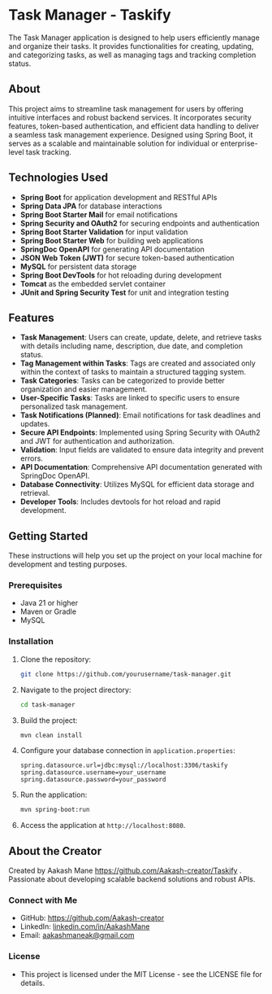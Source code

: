 # Task Manager - Taskify

The Task Manager application is designed to help users efficiently manage and organize their tasks. It provides functionalities for creating, updating, and categorizing tasks, as well as managing tags and tracking completion status.

## About

This project aims to streamline task management for users by offering intuitive interfaces and robust backend services. It incorporates security features, token-based authentication, and efficient data handling to deliver a seamless task management experience. Designed using Spring Boot, it serves as a scalable and maintainable solution for individual or enterprise-level task tracking.

## Technologies Used

- **Spring Boot** for application development and RESTful APIs
- **Spring Data JPA** for database interactions
- **Spring Boot Starter Mail** for email notifications
- **Spring Security and OAuth2** for securing endpoints and authentication
- **Spring Boot Starter Validation** for input validation
- **Spring Boot Starter Web** for building web applications
- **SpringDoc OpenAPI** for generating API documentation
- **JSON Web Token (JWT)** for secure token-based authentication
- **MySQL** for persistent data storage
- **Spring Boot DevTools** for hot reloading during development
- **Tomcat** as the embedded servlet container
- **JUnit and Spring Security Test** for unit and integration testing

## Features

- **Task Management**: Users can create, update, delete, and retrieve tasks with details including name, description, due date, and completion status.
- **Tag Management within Tasks**: Tags are created and associated only within the context of tasks to maintain a structured tagging system.
- **Task Categories**: Tasks can be categorized to provide better organization and easier management.
- **User-Specific Tasks**: Tasks are linked to specific users to ensure personalized task management.
- **Task Notifications (Planned)**: Email notifications for task deadlines and updates.
- **Secure API Endpoints**: Implemented using Spring Security with OAuth2 and JWT for authentication and authorization.
- **Validation**: Input fields are validated to ensure data integrity and prevent errors.
- **API Documentation**: Comprehensive API documentation generated with SpringDoc OpenAPI.
- **Database Connectivity**: Utilizes MySQL for efficient data storage and retrieval.
- **Developer Tools**: Includes devtools for hot reload and rapid development.

## Getting Started

These instructions will help you set up the project on your local machine for development and testing purposes.

### Prerequisites

- Java 21 or higher
- Maven or Gradle
- MySQL

### Installation

1. Clone the repository:
   ```bash
   git clone https://github.com/yourusername/task-manager.git
   ```
2. Navigate to the project directory:
   ```bash
   cd task-manager
   ```
3. Build the project:
   ```bash
   mvn clean install
   ```
4. Configure your database connection in `application.properties`:
   ```properties
   spring.datasource.url=jdbc:mysql://localhost:3306/taskify
   spring.datasource.username=your_username
   spring.datasource.password=your_password
   ```
5. Run the application:
   ```bash
   mvn spring-boot:run
   ```
6. Access the application at `http://localhost:8080`.

## About the Creator

Created by Aakash Mane https://github.com/Aakash-creator/Taskify . Passionate about developing scalable backend solutions and robust APIs.

### Connect with Me

- GitHub: https://github.com/Aakash-creator
- LinkedIn: [linkedin.com/in/AakashMane](https://linkedin.com/in/aakash-mane-621ab118b)
- Email: aakashmaneak@gmail.com

### License

- This project is licensed under the MIT License - see the LICENSE file for details.
